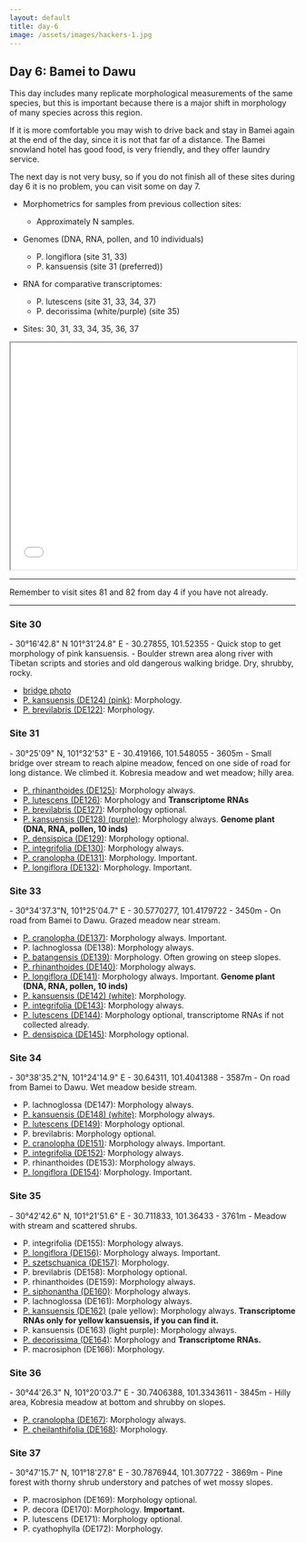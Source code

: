 ```yaml
---
layout: default
title: day-6
image: /assets/images/hackers-1.jpg
---
```




## Day 6: Bamei to Dawu
This day includes many replicate morphological measurements of the same 
species, but this is important because there is a major shift in morphology
of many species across this region.

If it is more comfortable you may wish to drive back and stay in Bamei
again at the end of the day, since it is not that far of a distance.
The Bamei snowland hotel has good food, is very friendly, and they offer
laundry service.

The next day is not very busy, so if you do not finish all of these sites
during day 6 it is no problem, you can visit some on day 7.

- Morphometrics for samples from previous collection sites:
	- Approximately N samples.

- Genomes (DNA, RNA, pollen, and 10 individuals)
	- P. longiflora (site 31, 33)
	- P. kansuensis (site 31 (preferred))

- RNA for comparative transcriptomes:
	- P. lutescens (site 31, 33, 34, 37)
	- P. decorissima (white/purple) (site 35)

- Sites: 30, 31, 33, 34, 35, 36, 37

 <iframe src="../assets/maps/day6.html" height='400px' width="100%" title="Iframe Example"></iframe> 



------------------------------------------------------------------------
Remember to visit sites 81 and 82 from day 4 if you have not 
already.

--------------------------------------------------------------------------




<h3 class="mt-5"> Site 30 </h3>
- 30°16'42.8" N	101°31'24.8" E
- 30.27855, 101.52355
- Quick stop to get morphology of pink kansuensis.
- Boulder strewn area along river with Tibetan scripts and stories and old dangerous walking bridge. Dry, shrubby, rocky.

- [bridge photo](../assets/flowers/site-30.jpg)
- [P. kansuensis (DE124) (pink)](../assets/flowers/DE124-kansuensis.jpg): Morphology.
- [P. brevilabris (DE122)](../assets/flowers/DE122-brevilabris.jpg): Morphology.


<h3 class="mt-5"> Site 31 </h3>
- 30°25'09" N, 101°32'53" E
- 30.419166, 101.548055
- 3605m
- Small bridge over stream to reach alpine meadow, fenced on one side of road for long distance. We climbed it.	Kobresia meadow and wet meadow; hilly area.

- [P. rhinanthoides (DE125)](../assets/flowers/DE125-rhinanthoides.jpg): Morphology always. 
- [P. lutescens (DE126)](../assets/flowers/DE126-lutescens.jpg): Morphology and <b>Transcriptome RNAs</b>
- [P. brevilabris (DE127)](../assets/flowers/DE127-brevilabris.jpg): Morphology optional.
- [P. kansuensis (DE128) (purple)](../assets/flowers/DE128-kansuensis.jpg): Morphology always. <b>Genome plant (DNA, RNA, pollen, 10 inds)</b>
- [P. densispica (DE129)](../assets/flowers/DE129-densispica.jpg): Morphology optional.
- [P. integrifolia (DE130)](../assets/flowers/DE130-integrifolia.jpg): Morphology always. 
- [P. cranolopha (DE131)](../assets/flowers/DE131-cranolopha.jpg): Morphology. Important.
- [P. longiflora (DE132)](../assets/flowers/DE132-longiflora.jpg): Morphology. Important.



<h3 class="mt-5"> Site 33 </h3>
- 30°34'37.3"N,	101°25'04.7" E
- 30.5770277, 101.4179722
- 3450m
- On road from Bamei to Dawu. Grazed meadow near stream.


- [P. cranolopha (DE137)](../assets/flowers/DE137-cranolopha.jpg): Morphology always. Important.
- P. lachnoglossa (DE138): Morphology always.
- [P. batangensis (DE139)](../assets/flowers/DE139-batangensis.jpg): Morphology. Often growing on steep slopes.
- [P. rhinanthoides (DE140)](../assets/flowers/DE140-rhinanthoides.jpg): Morphology always.
- [P. longiflora (DE141)](../assets/flowers/DE141-longiflora.jpg): Morphology always. Important. <b>Genome plant (DNA, RNA, pollen, 10 inds)</b>
- [P. kansuensis (DE142) (white)](../assets/flowers/DE142-kansuensis.jpg): Morphology.
- [P. integrifolia (DE143)](../assets/flowers/DE143-integrifolia.jpg): Morphology always.
- [P. lutescens (DE144)](../assets/flowers/DE144-lutescens.jpg): Morphology optional, transcriptome RNAs if not collected already.
- [P. densispica (DE145)](../assets/flowers/DE145-densispica.jpg): Morphology optional.






<h3 class="mt-5"> Site 34 </h3>
- 30°38'35.2"N,	101°24'14.9" E
- 30.64311, 101.4041388
- 3587m
- On road from Bamei to Dawu. Wet meadow beside stream.

- P. lachnoglossa (DE147): Morphology always.
- [P. kansuensis (DE148) (white)](../assets/flowers/DE148-kansuensis.jpg): Morphology always.
- [P. lutescens (DE149)](../assets/flowers/DE149-lutescens.jpg): Morphology optional.
- P. brevilabris: Morphology optional.
- [P. cranolopha (DE151)](../assets/flowers/DE151-cranolopha.jpg): Morphology always. Important.
- [P. integrifolia (DE152)](../assets/flowers/DE152-integrifolia.jpg): Morphology always.
- P. rhinanthoides (DE153): Morphology always.
- [P. longiflora (DE154)](../assets/flowers/DE154-longiflora.jpg): Morphology. Important.


<h3 class="mt-5"> Site 35 </h3>
- 30°42'42.6" N,	101°21'51.6" E
- 30.711833, 101.36433
- 3761m
- Meadow with stream and scattered shrubs.

- P. integrifolia (DE155): Morphology always.
- [P. longiflora (DE156)](../assets/flowers/DE156-longiflora.jpg): Morphology always. Important.
- [P. szetschuanica (DE157)](../assets/flowers/DE157-szetschuanica.jpg): Morphology.
- P. brevilabris (DE158): Morphology optional.
- P. rhinanthoides (DE159): Morphology always.
- [P. siphonantha (DE160)](../assets/flowers/DE160-siphonantha.jpg): Morphology always.
- P. lachnoglossa (DE161): Morphology always.
- [P. kansuensis (DE162)](../assets/flowers/DE162-kansuensis.jpg) (pale yellow): Morphology always. <b>Transcriptome RNAs only for yellow kansuensis, if you can find it.</b>
- P. kansuensis (DE163) (light purple): Morphology always.
- [P. decorissima (DE164)](../assets/flowers/DE164-decorissima.jpg): Morphology and <b>Transcriptome RNAs.</b>
- P. macrosiphon (DE166): Morphology.
<!-- - P. longiflora (DE165): Morphology always. -->


<h3 class="mt-5"> Site 36 </h3>
- 30°44'26.3" N, 101°20'03.7" E
- 30.7406388, 101.3343611
- 3845m
- Hilly area, Kobresia meadow at bottom and shrubby on slopes.

- [P. cranolopha (DE167)](../assets/flowers/DE167-cranolopha.jpg): Morphology always.
- [P. cheilanthifolia (DE168)](../assets/flowers/DE168-cheilanthifolia): Morphology.



<h3 class="mt-5"> Site 37 </h3>
- 30°47'15.7" N, 101°18'27.8" E
- 30.7876944, 101.307722
- 3869m
- Pine forest with thorny shrub understory and patches of wet mossy slopes.

- P. macrosiphon (DE169): Morphology optional.
- P. decora (DE170): Morphology. <b>Important.</b>
- P. lutescens (DE171): Morphology optional.
- P. cyathophylla (DE172): Morphology.

